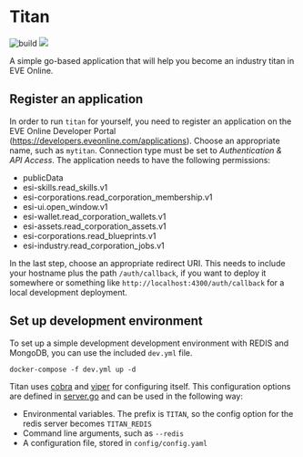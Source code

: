 # Titan

![build](https://github.com/oxisto/titan/workflows/build/badge.svg) 
[![](https://godoc.org/github.com/oxisto/titan?status.svg)](https://pkg.go.dev/github.com/oxisto/titan)

A simple go-based application that will help you become an industry titan in EVE Online.

## Register an application

In order to run `titan` for yourself, you need to register an application on the EVE Online Developer Portal (https://developers.eveonline.com/applications). Choose an appropriate name, such as `mytitan`. Connection type must be set to *Authentication & API Access*. The application needs to have the following permissions:
* publicData 
* esi-skills.read_skills.v1 
* esi-corporations.read_corporation_membership.v1 
* esi-ui.open_window.v1 
* esi-wallet.read_corporation_wallets.v1 
* esi-assets.read_corporation_assets.v1 
* esi-corporations.read_blueprints.v1 
* esi-industry.read_corporation_jobs.v1

In the last step, choose an appropriate redirect URI. This needs to include your hostname plus the path `/auth/callback`, if you want to deploy it somewhere or something like `http://localhost:4300/auth/callback` for a local development deployment.

## Set up development environment

To set up a simple development development environment with REDIS and MongoDB, you can use the included `dev.yml` file.

```
docker-compose -f dev.yml up -d
```

Titan uses [cobra](https://github.com/spf13/cobra) and [viper](https://github.com/spf13/viper) for configuring itself. This configuration options are defined in [server.go](https://github.com/oxisto/titan/blob/ec3aa32beb35dc13eb69a73445994aa02bf2eae4/cmd/server/server.go#L37-L57) and can be used in the following way:

- Environmental variables. The prefix is `TITAN`, so the config option for the redis server becomes `TITAN_REDIS`
- Command line arguments, such as `--redis`
- A configuration file, stored in `config/config.yaml`
